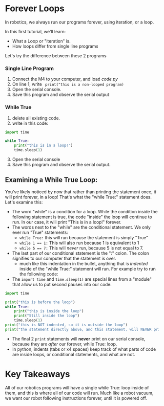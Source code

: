 # Forever Loops
In robotics, we always run our programs forever, using iteration, or a loop. 

In this first tutorial, we'll learn:
* What a Loop or "iteration" is. 
* How loops differ from single line programs

Let's try the difference between these 2 programs

### Single Line Program
1. Connect the M4 to your computer, and load *code.py*
2. On line 1, write
` print("this is a non-looped program)`
3. Open the serial console. 
4. Save this program and observe the serial output

### While True
1. delete all existing code. 
2. write in this code:

```python
import time

while True:
    print("this is in a loop!")
    time.sleep(1)

```

3. Open the serial console
4. Save this program and observe the serial output. 

## Examining a While True Loop:
You've likely noticed by now that rather than printing the statement once, it will print forever, in a loop! That's what the "while True:" statement does. Let's examine this:

* The word "while" is a condition for a loop. While the condition inside the following statement is true, the code "inside" the loop will continue to run. In our case, it will print "This is in a loop!" forever. 
* The words next to the "while" are the conditional statement. We only ever run "True" statements:
     * `while True:` this will run because the statement is simply "True"
     * `while 1 == 1:` This will also run because 1 is equivalent to 1
     * `while 5 == 7:` This will *never* run, because 5 is not equal to 7. 
* The last part of our conditional statement is the ":" colon. The colon signifies to our computer that the statement is over. 
    * much like this indentation in the bullet, anything that is *indented* inside of the "while True:" statement will run. For example try to run the following code:
* The `import time` and `time.sleep(1)` are special lines from a "module" that allow us to put second pauses into our code. 

```python
import time

print("this is before the loop")
while True:
    print("this is inside the loop")
    print("Still inside the loop")
    time.sleep(1)
print("this is NOT indented, so it is outside the loop")
print("the statement directly above, and this statement, will NEVER print")
```

* The final 2 `print` statements will **never** print on our serial console, because they are *after* our forever, while True: loop. 
* In python, indents (tabs or x4 spaces) keep track of what parts of code are inside loops, or conditional statements, and what are not. 

# Key Takeaways
All of our robotics programs will have a single while True: loop inside of them, and this is where all of our code will run. Much like a robot vacuum, we want our robot following instructions forever, until it is powered off. 